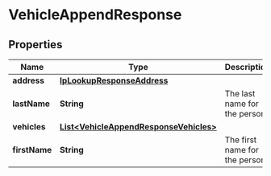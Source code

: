 

# VehicleAppendResponse

## Properties

Name | Type | Description | Notes
------------ | ------------- | ------------- | -------------
**address** | [**IpLookupResponseAddress**](IpLookupResponseAddress.md) |  |  [optional]
**lastName** | **String** | The last name for the person. |  [optional]
**vehicles** | [**List&lt;VehicleAppendResponseVehicles&gt;**](VehicleAppendResponseVehicles.md) |  |  [optional]
**firstName** | **String** | The first name for the person. |  [optional]




